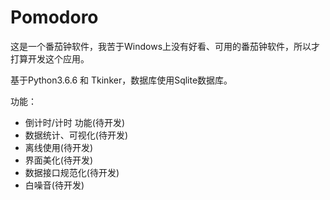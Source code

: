 # Pomodoro

这是一个番茄钟软件，我苦于Windows上没有好看、可用的番茄钟软件，所以才打算开发这个应用。

基于Python3.6.6 和 Tkinker，数据库使用Sqlite数据库。

功能：

- 倒计时/计时 功能(待开发)
- 数据统计、可视化(待开发)
- 离线使用(待开发)
- 界面美化(待开发)
- 数据接口规范化(待开发)
- 白噪音(待开发)

